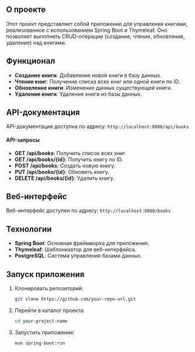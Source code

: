 ## О проекте

Этот проект представляет собой приложение для управления книгами, реализованное с использованием Spring Boot и Thymeleaf. 
Оно позволяет выполнять CRUD-операции (создание, чтение, обновление, удаление) над книгами.

## Функционал

- **Создание книги**: Добавление новой книги в базу данных.
- **Чтение книг**: Получение списка всех книг или одной книги по ID.
- **Обновление книги**: Изменение данных существующей книги.
- **Удаление книги**: Удаление книги из базы данных.

## API-документация

API-документация доступна по адресу: `http://localhost:8080/api/books`

#### API-запросы

- **GET /api/books**: Получить список всех книг.
- **GET /api/books/{id}**: Получить книгу по ID.
- **POST /api/books**: Создать новую книгу.
- **PUT /api/books/{id}**: Обновить книгу.
- **DELETE /api/books/{id}**: Удалить книгу.

## Веб-интерфейс

Веб-интерфейс доступен по адресу: `http://localhost:8080/books`

## Технологии

- **Spring Boot**: Основная фреймворка для приложения.
- **Thymeleaf**: Шаблонизатор для веб-интерфейса.
- **PostgreSQL**: Система управления базами данных.

## Запуск приложения

1. Клонировать репозиторий:
   ```bash
   git clone https://github.com/your-repo-url.git
   ```
2. Перейти в каталог проекта:
   ```bash
   cd your-project-name
   ```
3. Запустить приложение:
   ```bash
   mvn spring-boot:run
   ```
